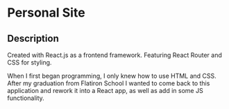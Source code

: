 # Personal Site

## Description 

Created with React.js as a frontend framework. Featuring React Router and CSS for styling.

When I first began programming, I only knew how to use HTML and CSS. After my graduation from Flatiron School I wanted to come back to this application and rework it into a React app, as well as add in some JS functionality. 
